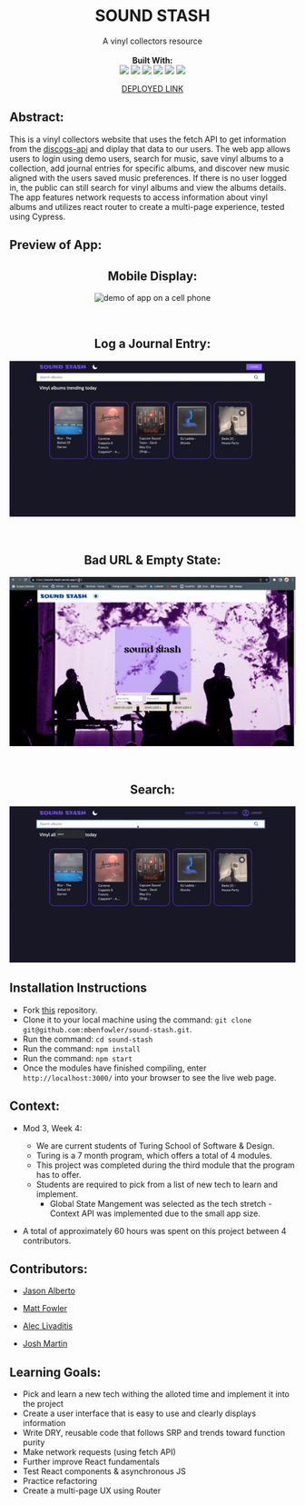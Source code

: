 <div align="center">
<h1> SOUND STASH </h1>
A vinyl collectors resource
<br> 

<br>
<b>Built With:</b>
<br>

  <img src="https://img.shields.io/badge/React-20232A?style=for-the-badge&logo=react&logoColor=61DAFB" />
  <img src="https://img.shields.io/badge/JavaScript-323330?style=for-the-badge&logo=javascript&logoColor=F7DF1E" /> 
  <img src="https://img.shields.io/badge/CSS3-1572B6?style=for-the-badge&logo=css3&logoColor=white" /> 
  <img src="https://img.shields.io/badge/HTML5-E34F26?style=for-the-badge&logo=html5&logoColor=white" />
  <img src="https://img.shields.io/badge/GitHub%20Pages-222222.svg?style=for-the-badge&logo=GitHub-Pages&logoColor=white" />
<img src="https://img.shields.io/badge/-cypress-%23E5E5E5?style=for-the-badge&logo=cypress&logoColor=058a5e" /> 

[DEPLOYED LINK](https://sound-stash-mu.vercel.app/) <!-- LINK TO BE ADDED ONCE DEPLOYED-->
</div>


## Abstract: 
This is a vinyl collectors website that uses the fetch API to get information from the [discogs-api](https://www.discogs.com/developers) and diplay that data to our users. The web app allows users to login using demo users, search for music, save vinyl albums to a collection, add journal entries for specific albums, and discover new music aligned with the users saved music preferences. If there is no user logged in, the public can still search for vinyl albums and view the albums details. The app features network requests to access information about vinyl albums and utilizes react router to create a multi-page experience, tested using Cypress.

## Preview of App:

<div align="center">

  <h2> Mobile Display: </h2>

  <img height="300px" src='./public/images/mobile.gif' alt='demo of app on a cell phone'> <!-- ADD phone preview here -->

  <br>  

  <h2> Log a Journal Entry: </h2>

  <img src='./public/images/journal-entry.gif' alt='demo of app displaying a journal entry'> <!-- ADD journal preview here -->

  <br>

  <h2> Bad URL & Empty State: </h2>

  <img src='./public/images/sad-paths.gif' alt='demo of app showing empty search state and bad url redirect'> <!-- ADD sad path preview here -->

  <br>

  <h2> Search: </h2>

  <img src='./public/images/search-feature.gif' alt='demo of app sarching viewing albums' > <!-- ADD search preview here -->

</div>

## Installation Instructions 
- Fork [this](https://github.com/mbenfowler/sound-stash) repository. 
- Clone it to your local machine using the command: `git clone git@github.com:mbenfowler/sound-stash.git`.
- Run the command: `cd sound-stash`
- Run the command: `npm install`
- Run the command: `npm start`
- Once the modules have finished compiling, enter `http://localhost:3000/` into your browser to see the live web page. 



## Context: 
- Mod 3, Week 4: 
  - We are current students of Turing School of Software & Design. 
  - Turing is a 7 month program, which offers a total of 4 modules. 
  - This project was completed during the third module that the program has to offer. 
  - Students are required to pick from a list of new tech to learn and implement.
    - Global State Mangement was selected as the tech stretch - Context API was implemented due to the small app size. 

- A total of approximately 60 hours was spent on this project between 4 contributors. 

## Contributors: 
- [Jason Alberto](https://github.com/jalbe0076)

- [Matt Fowler](https://github.com/mbenfowler)

- [Alec Livaditis](https://github.com/alivaditis)

- [Josh Martin](https://github.com/jmartin777)


## Learning Goals:
- Pick and learn a new tech withing the alloted time and implement it into the project 
- Create a user interface that is easy to use and clearly displays information
- Write DRY, reusable code that follows SRP and trends toward function purity
- Make network requests (using fetch API)
- Further improve React fundamentals
- Test React components & asynchronous JS
- Practice refactoring
- Create a multi-page UX using Router
